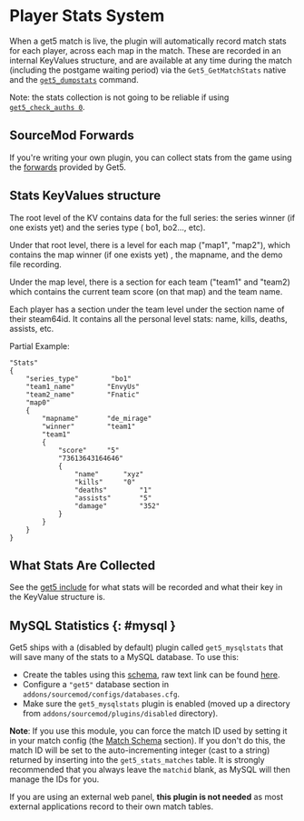 # Player Stats System

When a get5 match is live, the plugin will automatically record match stats for each player, across each map in the
match. These are recorded in an internal KeyValues structure, and are available at any time during the match (including
the postgame waiting period) via the `Get5_GetMatchStats` native and
the [`get5_dumpstats`](./commands.md#serveradmin-commands) command.

Note: the stats collection is not going to be reliable if
using [`get5_check_auths 0`](./configuration.md#server-setup).

## SourceMod Forwards

If you're writing your own plugin, you can collect stats from the game using the
[forwards](./events_and_forwards.md) provided by Get5.

## Stats KeyValues structure

The root level of the KV contains data for the full series: the series winner (if one exists yet) and the series type (
bo1, bo2..., etc).

Under that root level, there is a level for each map ("map1", "map2"), which contains the map winner (if one exists yet)
, the mapname, and the demo file recording.

Under the map level, there is a section for each team ("team1" and "team2) which contains the current team score (on
that map) and the team name.

Each player has a section under the team level under the section name of their steam64id. It contains all the personal
level stats: name, kills, deaths, assists, etc.

Partial Example:

```
"Stats"
{
	"series_type"        "bo1"
	"team1_name"        "EnvyUs"
	"team2_name"        "Fnatic"
	"map0"
	{
		"mapname"		"de_mirage"
		"winner"		"team1"
		"team1"
		{
			"score"		"5"
			"73613643164646"
			{
				"name"		"xyz"
				"kills"		"0"
				"deaths"		"1"
				"assists"		"5"
				"damage"		"352"
			}
		}
	}
}
```

## What Stats Are Collected

See the [get5 include](https://github.com/splewis/get5/blob/master/scripting/include/get5.inc#L1769) for what stats will
be recorded and what their key in the KeyValue structure is.

## MySQL Statistics {: #mysql }

Get5 ships with a (disabled by default) plugin called `get5_mysqlstats` that will save many of the stats to a MySQL
database. To use this:

- Create the tables using this [schema](https://github.com/splewis/get5/blob/master/misc/import_stats.sql), raw text
  link can be found [here](https://raw.githubusercontent.com/splewis/get5/master/misc/import_stats.sql).
- Configure a `"get5"` database section in `addons/sourcemod/configs/databases.cfg`.
- Make sure the `get5_mysqlstats` plugin is enabled (moved up a directory from `addons/sourcemod/plugins/disabled`
  directory).

**Note**: If you use this module, you can force the match ID used by setting it in your match config
(the [Match Schema](../match_schema/#optional-values) section). If you don't do this, the match ID will be set to the
auto-incrementing integer (cast to a string) returned by inserting into the `get5_stats_matches` table. It is strongly
recommended that you always leave the `matchid` blank, as MySQL will then manage the IDs for you.

If you are using an external web panel, **this plugin is not needed** as most external applications record to their own
match tables.
